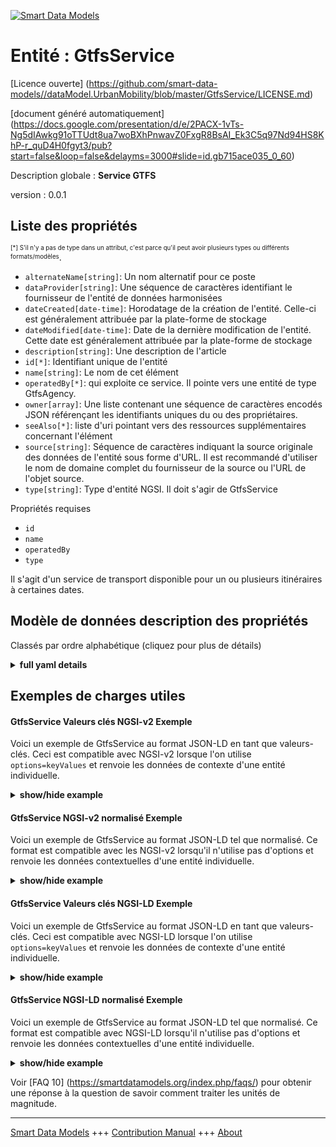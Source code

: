 <!-- 10-Header -->    
[![Smart Data Models](https://smartdatamodels.org/wp-content/uploads/2022/01/SmartDataModels_logo.png "Logo")](https://smartdatamodels.org)    
Entité : GtfsService    
====================<!-- /10-Header -->    
<!-- 15-License -->    
[Licence ouverte] (https://github.com/smart-data-models//dataModel.UrbanMobility/blob/master/GtfsService/LICENSE.md)    
[document généré automatiquement] (https://docs.google.com/presentation/d/e/2PACX-1vTs-Ng5dIAwkg91oTTUdt8ua7woBXhPnwavZ0FxgR8BsAI_Ek3C5q97Nd94HS8KhP-r_quD4H0fgyt3/pub?start=false&loop=false&delayms=3000#slide=id.gb715ace035_0_60)    
<!-- /15-License -->    
<!-- 20-Description -->    
Description globale : **Service GTFS**    
version : 0.0.1    
<!-- /20-Description -->    
<!-- 30-PropertiesList -->    
## Liste des propriétés    
<sup><sub>[*] S'il n'y a pas de type dans un attribut, c'est parce qu'il peut avoir plusieurs types ou différents formats/modèles</sub></sup>.    
- `alternateName[string]`: Un nom alternatif pour ce poste  - `dataProvider[string]`: Une séquence de caractères identifiant le fournisseur de l'entité de données harmonisées  - `dateCreated[date-time]`: Horodatage de la création de l'entité. Celle-ci est généralement attribuée par la plate-forme de stockage  - `dateModified[date-time]`: Date de la dernière modification de l'entité. Cette date est généralement attribuée par la plate-forme de stockage  - `description[string]`: Une description de l'article  - `id[*]`: Identifiant unique de l'entité  - `name[string]`: Le nom de cet élément  - `operatedBy[*]`: qui exploite ce service. Il pointe vers une entité de type GtfsAgency.  - `owner[array]`: Une liste contenant une séquence de caractères encodés JSON référençant les identifiants uniques du ou des propriétaires.  - `seeAlso[*]`: liste d'uri pointant vers des ressources supplémentaires concernant l'élément  - `source[string]`: Séquence de caractères indiquant la source originale des données de l'entité sous forme d'URL. Il est recommandé d'utiliser le nom de domaine complet du fournisseur de la source ou l'URL de l'objet source.  - `type[string]`: Type d'entité NGSI. Il doit s'agir de GtfsService  <!-- /30-PropertiesList -->    
<!-- 35-RequiredProperties -->    
Propriétés requises    
- `id`  - `name`  - `operatedBy`  - `type`  <!-- /35-RequiredProperties -->    
<!-- 40-RequiredProperties -->    
Il s'agit d'un service de transport disponible pour un ou plusieurs itinéraires à certaines dates.    
<!-- /40-RequiredProperties -->    
<!-- 50-DataModelHeader -->    
## Modèle de données description des propriétés    
Classés par ordre alphabétique (cliquez pour plus de détails)    
<!-- /50-DataModelHeader -->    
<!-- 60-ModelYaml -->    
<details><summary><strong>full yaml details</strong></summary>      
```yaml    
GtfsService:      
  description: GTFS Service      
  properties:      
    alternateName:      
      description: An alternative name for this item      
      type: string      
      x-ngsi:      
        type: Property      
    dataProvider:      
      description: A sequence of characters identifying the provider of the harmonised data entity      
      type: string      
      x-ngsi:      
        type: Property      
    dateCreated:      
      description: Entity creation timestamp. This will usually be allocated by the storage platform      
      format: date-time      
      type: string      
      x-ngsi:      
        type: Property      
    dateModified:      
      description: Timestamp of the last modification of the entity. This will usually be allocated by the storage platform      
      format: date-time      
      type: string      
      x-ngsi:      
        type: Property      
    description:      
      description: A description of this item      
      type: string      
      x-ngsi:      
        type: Property      
    id:      
      anyOf:      
        - description: Identifier format of any NGSI entity      
          maxLength: 256      
          minLength: 1      
          pattern: ^[\w\-\.\{\}\$\+\*\[\]`|~^@!,:\\]+$      
          type: string      
          x-ngsi:      
            type: Property      
        - description: Identifier format of any NGSI entity      
          format: uri      
          type: string      
          x-ngsi:      
            type: Property      
      description: Unique identifier of the entity      
      x-ngsi:      
        type: Property      
    name:      
      description: The name of this item      
      type: string      
      x-ngsi:      
        type: Property      
    operatedBy:      
      anyOf:      
        - description: Identifier format of any NGSI entity      
          maxLength: 256      
          minLength: 1      
          pattern: ^[\w\-\.\{\}\$\+\*\[\]`|~^@!,:\\]+$      
          type: string      
          x-ngsi:      
            type: Property      
        - description: Identifier format of any NGSI entity      
          format: uri      
          type: string      
          x-ngsi:      
            type: Property      
      description: Agency that operates this service. It shall point to an Entity of Type GtfsAgency      
      x-ngsi:      
        type: Relationship      
    owner:      
      description: A List containing a JSON encoded sequence of characters referencing the unique Ids of the owner(s)      
      items:      
        anyOf:      
          - description: Identifier format of any NGSI entity      
            maxLength: 256      
            minLength: 1      
            pattern: ^[\w\-\.\{\}\$\+\*\[\]`|~^@!,:\\]+$      
            type: string      
            x-ngsi:      
              type: Property      
          - description: Identifier format of any NGSI entity      
            format: uri      
            type: string      
            x-ngsi:      
              type: Property      
        description: Unique identifier of the entity      
        x-ngsi:      
          type: Property      
      type: array      
      x-ngsi:      
        type: Property      
    seeAlso:      
      description: list of uri pointing to additional resources about the item      
      oneOf:      
        - items:      
            format: uri      
            type: string      
          minItems: 1      
          type: array      
        - format: uri      
          type: string      
      x-ngsi:      
        type: Property      
    source:      
      description: 'A sequence of characters giving the original source of the entity data as a URL. Recommended to be the fully qualified domain name of the source provider, or the URL to the source object'      
      type: string      
      x-ngsi:      
        type: Property      
    type:      
      description: NGSI Entity type. It has to be GtfsService      
      enum:      
        - GtfsService      
      type: string      
      x-ngsi:      
        type: Property      
  required:      
    - id      
    - type      
    - name      
    - operatedBy      
  type: object      
  x-derived-from: ""      
  x-disclaimer: 'Redistribution and use in source and binary forms, with or without modification, are permitted  provided that the license conditions are met. Copyleft (c) 2022 Contributors to Smart Data Models Program'      
  x-license-url: https://github.com/smart-data-models/dataModel.UrbanMobility/blob/master/GtfsService/LICENSE.md      
  x-model-schema: https://smart-data-models.github.io/dataModel.UrbanMobility/GtfsService/schema.json      
  x-model-tags: ""      
  x-version: 0.0.1      
```    
</details>      
<!-- /60-ModelYaml -->    
<!-- 70-MiddleNotes -->    
<!-- /70-MiddleNotes -->    
<!-- 80-Examples -->    
## Exemples de charges utiles    
#### GtfsService Valeurs clés NGSI-v2 Exemple    
Voici un exemple de GtfsService au format JSON-LD en tant que valeurs-clés. Ceci est compatible avec NGSI-v2 lorsque l'on utilise `options=keyValues` et renvoie les données de contexte d'une entité individuelle.    
<details><summary><strong>show/hide example</strong></summary>      
```json  
{  
  "id": "urn:ngsi-ld:Service:Malaga:LAB",  
  "type": "GtfsService",  
  "name": "LAB",  
  "description": "Laborables",  
  "operatedBy": "urn:ngsi-ld:GtfsAgency:Malaga_EMT"  
}  
```  
</details>    
#### GtfsService NGSI-v2 normalisé Exemple    
Voici un exemple de GtfsService au format JSON-LD tel que normalisé. Ce format est compatible avec les NGSI-v2 lorsqu'il n'utilise pas d'options et renvoie les données contextuelles d'une entité individuelle.    
<details><summary><strong>show/hide example</strong></summary>      
```json  
{  
  "id": "urn:ngsi-ld:Service:Malaga:LAB",  
  "type": "GtfsService",  
  "operatedBy": {  
    "type": "Text",  
    "value": "urn:ngsi-ld:GtfsAgency:Malaga_EMT"  
  },  
  "name": {  
    "type": "Text",  
    "value": "LAB"  
  },  
  "description": {  
    "type": "Text",  
    "value": "Laborables"  
  }  
}  
```  
</details>    
#### GtfsService Valeurs clés NGSI-LD Exemple    
Voici un exemple de GtfsService au format JSON-LD en tant que valeurs-clés. Ceci est compatible avec NGSI-LD lorsque l'on utilise `options=keyValues` et renvoie les données de contexte d'une entité individuelle.    
<details><summary><strong>show/hide example</strong></summary>      
```json  
{  
  "id": "urn:ngsi-ld:Service:Malaga:LAB",  
  "type": "GtfsService",  
  "description": "Laborables",  
  "name": "LAB",  
  "operatedBy": "urn:ngsi-ld:GtfsAgency:Malaga_EMT",  
  "@context": [  
    "https://uri.etsi.org/ngsi-ld/v1/ngsi-ld-core-context.jsonld",  
    "https://raw.githubusercontent.com/smart-data-models/dataModel.UrbanMobility/master/context.jsonld"  
  ]  
}  
```  
</details>    
#### GtfsService NGSI-LD normalisé Exemple    
Voici un exemple de GtfsService au format JSON-LD tel que normalisé. Ce format est compatible avec NGSI-LD lorsqu'il n'utilise pas d'options et renvoie les données contextuelles d'une entité individuelle.    
<details><summary><strong>show/hide example</strong></summary>      
```json  
{  
    "id": "urn:ngsi-ld:Service:Malaga:LAB",  
    "type": "GtfsService",  
    "description": {  
        "type": "Property",  
        "value": "Laborables"  
    },  
    "name": {  
        "type": "Property",  
        "value": "LAB"  
    },  
    "operatedBy": {  
        "type": "Relationship",  
        "object": "urn:ngsi-ld:GtfsAgency:Malaga_EMT"  
    },  
    "@context": [  
        "https://uri.etsi.org/ngsi-ld/v1/ngsi-ld-core-context.jsonld",  
        "https://raw.githubusercontent.com/smart-data-models/dataModel.UrbanMobility/master/context.jsonld"  
    ]  
}  
```  
</details><!-- /80-Examples -->    
<!-- 90-FooterNotes -->    
<!-- /90-FooterNotes -->    
<!-- 95-Units -->    
Voir [FAQ 10] (https://smartdatamodels.org/index.php/faqs/) pour obtenir une réponse à la question de savoir comment traiter les unités de magnitude.    
<!-- /95-Units -->    
<!-- 97-LastFooter -->    
---    
[Smart Data Models](https://smartdatamodels.org) +++ [Contribution Manual](https://bit.ly/contribution_manual) +++ [About](https://bit.ly/Introduction_SDM)<!-- /97-LastFooter -->    
